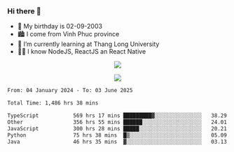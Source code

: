 ### Hi there 👋
- 🎂 My birthday is 02-09-2003
- 🏙️ I come from Vinh Phuc province
- 🌱 I’m currently learning at Thang Long University
- 🧑‍💻 I know NodeJS, ReactJS an React Native
<p align="center"><img src="https://github-readme-stats.vercel.app/api?username=tmquang0209&show_icons=true&theme=gradient"></p>
<p align="center"><img src="https://github-readme-stats.vercel.app/api/top-langs/?username=tmquang0209&hide=scss,css&langs_count=10"></p>
<!--START_SECTION:waka-->

```txt
From: 04 January 2024 - To: 03 June 2025

Total Time: 1,486 hrs 38 mins

TypeScript           569 hrs 17 mins █████████▓░░░░░░░░░░░░░░░   38.29 %
Other                356 hrs 55 mins ██████░░░░░░░░░░░░░░░░░░░   24.01 %
JavaScript           300 hrs 28 mins █████░░░░░░░░░░░░░░░░░░░░   20.21 %
Python               75 hrs 38 mins  █▒░░░░░░░░░░░░░░░░░░░░░░░   05.09 %
Java                 46 hrs 35 mins  ▓░░░░░░░░░░░░░░░░░░░░░░░░   03.13 %
```

<!--END_SECTION:waka-->
